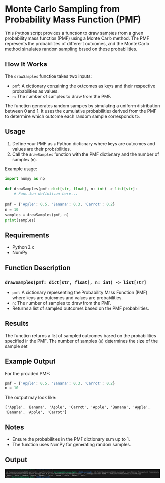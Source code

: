# Monte Carlo Sampling from Probability Mass Function (PMF)

This Python script provides a function to draw samples from a given probability mass function (PMF) using a Monte Carlo method. The PMF represents the probabilities of different outcomes, and the Monte Carlo method simulates random sampling based on these probabilities.

## How It Works

The `drawSamples` function takes two inputs:
- `pmf`: A dictionary containing the outcomes as keys and their respective probabilities as values.
- `n`: The number of samples to draw from the PMF.

The function generates random samples by simulating a uniform distribution between 0 and 1. It uses the cumulative probabilities derived from the PMF to determine which outcome each random sample corresponds to.

## Usage

1. Define your PMF as a Python dictionary where keys are outcomes and values are their probabilities.
2. Call the `drawSamples` function with the PMF dictionary and the number of samples (`n`).

Example usage:
```python
import numpy as np

def drawSamples(pmf: dict[str, float], n: int) -> list[str]:
    # Function definition here...

pmf = {'Apple': 0.5, 'Banana': 0.3, 'Carrot': 0.2}
n = 10
samples = drawSamples(pmf, n)
print(samples)
```

## Requirements

- Python 3.x
- NumPy

## Function Description

### `drawSamples(pmf: dict[str, float], n: int) -> list[str]`
- `pmf`: A dictionary representing the Probability Mass Function (PMF) where keys are outcomes and values are probabilities.
- `n`: The number of samples to draw from the PMF.
- Returns a list of sampled outcomes based on the PMF probabilities.

## Results

The function returns a list of sampled outcomes based on the probabilities specified in the PMF. The number of samples (`n`) determines the size of the sample set.

## Example Output

For the provided PMF:
```python
pmf = {'Apple': 0.5, 'Banana': 0.3, 'Carrot': 0.2}
n = 10
```
The output may look like:
```
['Apple', 'Banana', 'Apple', 'Carrot', 'Apple', 'Banana', 'Apple', 'Banana', 'Apple', 'Carrot']
```

## Notes

- Ensure the probabilities in the PMF dictionary sum up to 1.
- The function uses NumPy for generating random samples.

## Output 
![Estimated PI](https://github.com/sharavanask/BUDDI.ai/blob/main/Day%203.Random%20sampler/Screenshot%20from%202024-05-20%2010-19-48.png)
